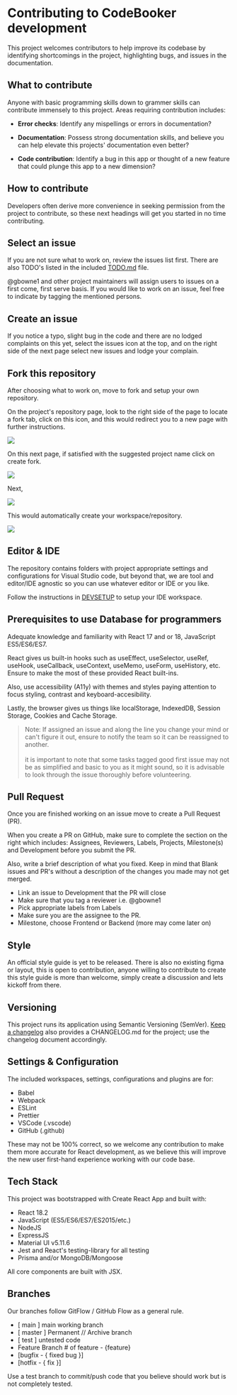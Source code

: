 # Contributing to CodeBooker development

This project welcomes contributors to help improve its codebase by identifying shortcomings in the project, highlighting bugs, and issues in the documentation.

## What to contribute

Anyone with basic programming skills down to grammer skills can contribute immensely to this project.
Areas requiring contribution includes:

- **Error checks**: Identify any mispellings or errors in documentation? 

- **Documentation**: Possess strong documentation skills, and believe you can help elevate this projects' documentation even better? 

- **Code contribution**: Identify a bug in this app or thought of a new feature that could plunge this app to a new dimension? 

## How to contribute

Developers often derive more convenience in seeking permission from the project to contribute, so these next headings will get you started in no time contributing.

## Select an issue

If you are not sure what to work on, review the issues list first. There are also TODO's listed in the included [TODO.md](./TODO.md) file. 

@gbowne1 and other project maintainers will assign users to issues on a first come, first serve basis. If you would like to work on an issue, feel free to indicate by tagging the mentioned persons.

## Create an issue

If you notice a typo, slight bug in the code and there are no lodged complaints on this yet, select the issues icon at the top, and on the right side of the next page select new issues and lodge your complain.

## Fork this repository

After choosing what to work on, move to fork and setup your own repository.

On the project's repository page, look to the right side of the page to locate a fork tab, click on this icon, and this would redirect you to a new page with further instructions. 

![](./docs/fork.png)

On this next page, if satisfied with the suggested project name click on create fork.

![](./docs/CreateFork.png)

Next,

![](./docs/CreateForkBtn.png)

This would automatically create your workspace/repository.

![](./docs/ForkedBranch.png)

## Editor & IDE

The repository contains folders with project appropriate settings and configurations for Visual Studio code, but beyond that, we are tool and editor/IDE agnostic so you can use whatever editor or IDE or you like.

Follow the instructions in [DEVSETUP](/docs/DEVSETUP.md) to setup your IDE workspace.

## Prerequisites to use Database for programmers

Adequate knowledge and familiarity with React 17 and or 18, JavaScript ES5/ES6/ES7.

React gives us built-in hooks such as useEffect, useSelector, useRef, useHook, useCallback, useContext, useMemo, useForm, useHistory, etc. Ensure to make the most of these provided React built-ins.

Also, use accessibility (A11y) with themes and styles paying attention to focus styling, contrast and keyboard-accesibility.

Lastly, the browser gives us things like localStorage, IndexedDB, Session Storage, Cookies and Cache Storage.


> Note: If assigned an issue and along the line you change your mind or can't figure it out, ensure to notify the team so it can be reassigned to another. <br><br>
it is important to note that some tasks tagged good first issue may not be as simplified and basic to you as it might sound, so it is advisable to look through the issue thoroughly before volunteering.

## Pull Request

Once you are finished working on an issue move to create a Pull Request (PR).

When you create a PR on GitHub, make sure to complete the section on the right which includes: 
Assignees, Reviewers, Labels, Projects, Milestone(s) and Development before you submit the PR.

Also, write a brief description of what you fixed. Keep in mind that Blank issues and PR's without a description of the changes you made may not get merged.

-   Link an issue to Development that the PR will close
-   Make sure that you tag a reviewer i.e. @gbowne1
-   Pick appropriate labels from Labels
-   Make sure you are the assignee to the PR.
-   Milestone, choose Frontend or Backend (more may come later on)


## Style

An official style guide is yet to be released. There is also no existing figma or layout, this is open to contribution, anyone willing to contribute to create this style guide is more than welcome, simply create a discussion and lets kickoff from there.


## Versioning

This project runs its application using Semantic Versioning (SemVer). [Keep a changelog](keepachangelog.com) also provides a CHANGELOG.md for the project; use the changelog document accordingly.


## Settings & Configuration

The included workspaces, settings, configurations and plugins are for:

- Babel
- Webpack
- ESLint
- Prettier
- VSCode (.vscode)
- GitHub (.github)

These may not be 100% correct, so we welcome any contribution to make them more accurate for React development, as we believe this will improve the new user first-hand experience working with our code base.

## Tech Stack

This project was bootstrapped with Create React App and built with:

-   React 18.2
-   JavaScript (ES5/ES6/ES7/ES2015/etc.)
-   NodeJS
-   ExpressJS
-   Material UI v5.11.6
-   Jest and React's testing-library for all testing
-   Prisma and/or MongoDB/Mongoose

All core components are built with JSX.

## Branches

Our branches follow GitFlow / GitHub Flow as a general rule.

-   [ main ] main working branch
-   [ master ] Permanent // Archive branch
-   [ test ] untested code
-   Feature Branch # of feature - {feature}
-   [bugfix - { fixed bug }]
-   [hotfix - { fix }]

Use a test branch to commit/push code that you believe should work but is not completely tested.
